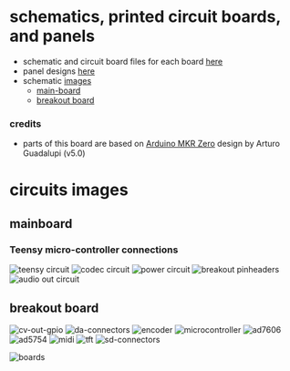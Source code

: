 # schematics, printed circuit boards, and panels
* schematic and circuit board files for each board [here](boards)
* panel designs [here](panel)
* schematic [images](#circuits-images)
  * [main-board](#mainboard)
  * [breakout board](#breakout-board)

### credits
* parts of this board are based on [Arduino MKR Zero](https://store.arduino.cc/arduino-mkr-zero-i2s-bus-sd-for-sound-music-digital-audio-data) design by Arturo Guadalupi (v5.0)

# circuits images
## mainboard
### Teensy micro-controller connections
![teensy circuit](images/schematic/mainboard-teensy.png)
![codec circuit](images/schematic/mainboard-codec.png)
![power circuit](images/schematic/mainboard-power.png)
![breakout pinheaders](images/schematic/mainboard-breakout-pinheaders.png)
![audio out circuit](images/schematic/mainboard-audio-out.png)

## breakout board
![cv-out-gpio](images/schematic/breakout-cv-out-gpio.png)
![da-connectors](images/schematic/breakout-da-connectors.png)
![encoder](images/schematic/breakout-breakout-encoder.png)
![microcontroller](images/schematic/breakout-breakout-microcontroller.png)
![ad7606](images/schematic/breakout-ad7606.png)
![ad5754](images/schematic/breakout-ad5754.png)
![midi](images/schematic/breakout-midi.png)
![tft](images/schematic/breakout-tft.png)
![sd-connectors](images/schematic/breakout-sd-connectors.png)

![boards](technical-drawing.svg)
